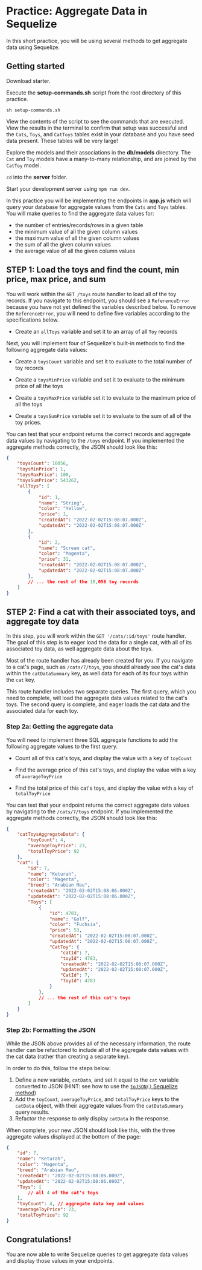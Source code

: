 # Practice: Aggregate Data in Sequelize

In this short practice, you will be using several methods to get aggregate data
using Sequelize.

## Getting started

Download starter. 

Execute the __setup-commands.sh__ script from the root directory of this
practice. 

```shell
sh setup-commands.sh
```

View the contents of the script to see the commands that are executed. View the
results in the terminal to confirm that setup was successful and the `Cats`,
`Toys`, and `CatToys` tables exist in your database and you have seed data
present. These tables will be very large!

Explore the models and their associations in the __db/models__ directory. The
`Cat` and `Toy` models have a many-to-many relationship, and are joined by the
`CatToy` model.

`cd` into the __server__ folder.

Start your development server using `npm run dev`.

In this practice you will be implementing the endpoints in __app.js__ which will
query your database for aggregate values from the `Cats` and `Toys` tables. You
will make queries to find the aggregate data values for:

- the number of entries/records/rows in a given table
- the minimum value of all the given column values
- the maximum value of all the given column values
- the sum of all the given column values
- the average value of all the given column values

## STEP 1: Load the toys and find the count, min price, max price, and sum

You will work within the `GET /toys` route handler to load all of the toy
records. If you navigate to this endpoint, you should see a `ReferenceError`
because you have not yet defined the variables described below. To remove the
`ReferenceError`, you will need to define five variables according to the
specifications below.

- Create an `allToys` variable and set it to an array of all `Toy` records

Next, you will implement four of Sequelize's built-in methods to find the
following aggregate data values:

- Create a `toysCount` variable and set it to evaluate to the total number of toy records

- Create a `toysMinPrice` variable and set it to evaluate to the minimum price of all the
  toys

- Create a `toysMaxPrice` variable set it to evaluate to the maximum price of all the
  toys

- Create a `toysSumPrice` variable set it to evaluate to the sum of all of the toy
  prices.

You can test that your endpoint returns the correct records and aggregate data
values by navigating to the `/toys` endpoint. If you implemented the aggregate
methods correctly, the JSON should look like this:

```json
{
    "toysCount": 10056, 
    "toysMinPrice": 1,
    "toysMaxPrice": 100,
    "toysSumPrice": 543262,
    "allToys": [
        {
            "id": 1,
            "name": "String",
            "color": "Yellow",
            "price": 1,
            "createdAt": "2022-02-02T15:08:07.000Z",
            "updatedAt": "2022-02-02T15:08:07.000Z"
        },
        {
            "id": 2,
            "name": "Scream cat",
            "color": "Magenta",
            "price": 31,
            "createdAt": "2022-02-02T15:08:07.000Z",
            "updatedAt": "2022-02-02T15:08:07.000Z"
        },
        // ... the rest of the 10,056 toy records
    ]
}
```

## STEP 2: Find a cat with their associated toys, and aggregate toy data

In this step, you will work within the `GET '/cats/:id/toys'` route handler. The
goal of this step is to eager load the data for a single cat, with all of its
associated toy data, as well aggregate data about the toys.

Most of the route handler has already been created for you. If you navigate to a
cat's page, such as `/cats/7/toys`, you should already see the cat's data within
the `catDataSummary` key, as well data for each of its four toys within the
`cat` key.

This route handler includes two separate queries. The first query, which you
need to complete, will load the aggregate data values related to the cat's toys.
The second query is complete, and eager loads the cat data and the associated
data for each toy.

### Step 2a: Getting the aggregate data

You will need to implement three SQL aggregate functions to add the following
aggregate values to the first query.

- Count all of this cat's toys, and display the value with a key of `toyCount`

- Find the average price of this cat's toys, and display the value with a key of
  `averageToyPrice`

- Find the total price of this cat's toys, and display the value with a key of
  `totalToyPrice`

You can test that your endpoint returns the correct aggregate data values by
navigating to the `/cats/7/toys` endpoint. If you implemented the aggregate
methods correctly, the JSON should look like this:

```json
{
    "catToysAggregateData": {
        "toyCount": 4,
        "averageToyPrice": 23,
        "totalToyPrice": 92
    },
    "cat": {
        "id": 7,
        "name": "Keturah",
        "color": "Magenta",
        "breed": "Arabian Mau",
        "createdAt": "2022-02-02T15:08:06.000Z",
        "updatedAt": "2022-02-02T15:08:06.000Z",
        "Toys": [
            {
                "id": 4783,
                "name": "Golf",
                "color": "Fuchsia",
                "price": 53,
                "createdAt": "2022-02-02T15:08:07.000Z",
                "updatedAt": "2022-02-02T15:08:07.000Z",
                "CatToy": {
                    "catId": 7,
                    "toyId": 4783,
                    "createdAt": "2022-02-02T15:08:07.000Z",
                    "updatedAt": "2022-02-02T15:08:07.000Z",
                    "CatId": 7,
                    "ToyId": 4783
                }
            },
            // ... the rest of this cat's toys
        ]
    }
}
```

### Step 2b: Formatting the JSON

While the JSON above provides all of the necessary information, the route
handler can be refactored to include all of the aggregate data values with the
cat data (rather than creating a separate key).

In order to do this, follow the steps below:

1. Define a new variable, `catData`, and set it equal to the `cat` variable
   converted to JSON (HINT: see how to use the [`toJSON()` Sequelize method])
2. Add the `toyCount`, `averageToyPrice`, and `totalToyPrice` keys to the
   `catData` object, with their aggregate values from the `catDataSummary` query
   results.
3. Refactor the response to only display `catData` in the response.

When complete, your new JSON should look like this, with the three aggregate
values displayed at the bottom of the page:

```json
{
    "id": 7,
    "name": "Keturah",
    "color": "Magenta",
    "breed": "Arabian Mau",
    "createdAt": "2022-02-02T15:08:06.000Z",
    "updatedAt": "2022-02-02T15:08:06.000Z",
    "Toys": [
        // all 4 of the cat's toys
    ],
    "toyCount": 4, // aggregate data key and values
    "averageToyPrice": 23,
    "totalToyPrice": 92
}
```

## Congratulations!

You are now able to write Sequelize queries to get aggregate data values and
display those values in your endpoints.

[`toJSON()` Sequelize method]:
    https://sequelize.org/master/manual/model-instances.html#note--logging-instances
